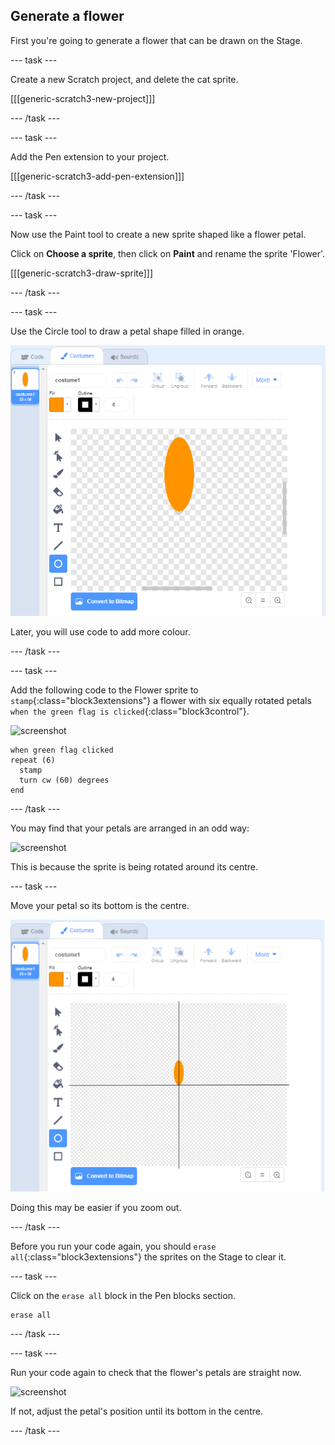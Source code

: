 ## Generate a flower

First you're going to generate a flower that can be drawn on the Stage. 

--- task ---

Create a new Scratch project, and delete the cat sprite.

[[[generic-scratch3-new-project]]]

--- /task ---

--- task ---

Add the Pen extension to your project.

[[[generic-scratch3-add-pen-extension]]]

--- /task ---

--- task ---

Now use the Paint tool to create a new sprite shaped like a flower petal.

Click on **Choose a sprite**, then click on **Paint** and rename the sprite 'Flower'.

[[[generic-scratch3-draw-sprite]]]

--- /task ---

--- task ---

Use the Circle tool to draw a petal shape filled in orange. 

![screenshot](images/flower-petal.png)

Later, you will use code to add more colour.

--- /task ---

--- task ---

Add the following code to the Flower sprite to `stamp`{:class="block3extensions"} a flower with six equally rotated petals `when the green flag is clicked`{:class="block3control"}. 

![screenshot](images/flower-6-straight.png)

```blocks3
when green flag clicked
repeat (6) 
  stamp
  turn cw (60) degrees
end
```

--- /task ---

You may find that your petals are arranged in an odd way:

![screenshot](images/flower-6-offset.png)

This is because the sprite is being rotated around its centre. 

--- task ---

Move your petal so its bottom is the centre.

![screenshot](images/flower-crosshair-annotated.png)

Doing this may be easier if you zoom out.

--- /task ---

Before you run your code again, you should `erase all`{:class="block3extensions"} the sprites on the Stage to clear it.

--- task ---

Click on the `erase all` block in the Pen blocks section.

```blocks3
erase all
```

--- /task ---

--- task ---

Run your code again to check that the flower's petals are straight now.

![screenshot](images/flower-6-straight.png)

If not, adjust the petal's position until its bottom in the centre.
 
--- /task ---
